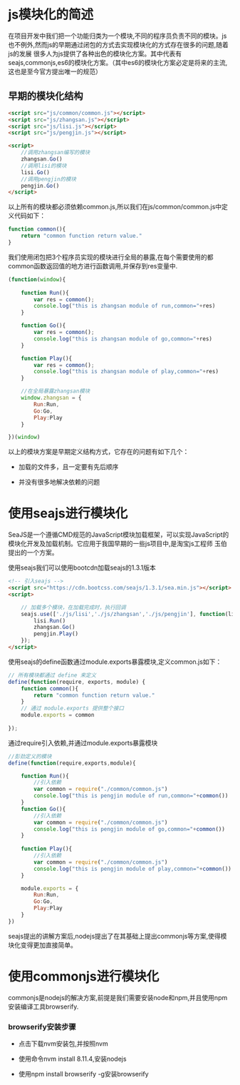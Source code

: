 # js模块化的简述

在项目开发中我们把一个功能归类为一个模块,不同的程序员负责不同的模块。js也不例外,然而js的早期通过闭包的方式去实现模块化的方式存在很多的问题,随着js的发展
很多人为js提供了各种出色的模块化方案。其中代表有seajs,commonjs,es6的模块化方案。（其中es6的模块化方案必定是将来的主流,这也是至今官方提出唯一的规范）

## 早期的模块化结构

```html
<script src="js/common/common.js"></script>
<script src="js/zhangsan.js"></script>
<script src="js/lisi.js"></script>
<script src="js/pengjin.js"></script>

<script>
    //调用zhangsan编写的模块
    zhangsan.Go()
    //调用lisi的模块
    lisi.Go()
    //调用pengjin的模块
    pengjin.Go()
</script>
```

以上所有的模块都必须依赖common.js,所以我们在js/common/common.js中定义代码如下：

```javascript
function common(){
    return "common function return value."
}
```

我们使用闭包把3个程序员实现的模块进行全局的暴露,在每个需要使用的都common函数返回值的地方进行函数调用,并保存到res变量中.

```javascript
(function(window){
    
    function Run(){
        var res = common();
        console.log("this is zhangsan module of run,common="+res)
    }

    function Go(){
        var res = common();
        console.log("this is zhangsan module of go,common="+res)
    }

    function Play(){
        var res = common();
        console.log("this is zhangsan module of play,common="+res)
    }

    //在全局暴露zhangsan模块
    window.zhangsan = {
        Run:Run,
        Go:Go,
        Play:Play 
    }

})(window)
```

以上的模块方案是早期定义结构方式，它存在的问题有如下几个：

* 加载的文件多，且一定要有先后顺序

* 并没有很多地解决依赖的问题


# 使用seajs进行模块化

SeaJS是一个遵循CMD规范的JavaScript模块加载框架，可以实现JavaScript的模块化开发及加载机制。它应用于我国早期的一些js项目中,是淘宝js工程师
玉伯提出的一个方案。

使用seajs我们可以使用bootcdn加载seajs的1.3.1版本

```html
<!-- 引入seajs -->
<script src="https://cdn.bootcss.com/seajs/1.3.1/sea.min.js"></script>
<script>

    // 加载多个模块，在加载完成时，执行回调
    seajs.use(['./js/lisi','./js/zhangsan','./js/pengjin'], function(lisi,zhangsan,pengjin) {
        lisi.Run()
        zhangsan.Go()
        pengjin.Play()
    });
</script>
```

使用seajs的define函数通过module.exports暴露模块,定义common.js如下：

```javascript
// 所有模块都通过 define 来定义
define(function(require, exports, module) {
    function common(){
        return "common function return value."
    }
    // 通过 module.exports 提供整个接口
    module.exports = common
  
});
```

通过require引入依赖,并通过module.exports暴露模块

```javascript
//彭劲定义的模块
define(function(require,exports,module){

    function Run(){
        //引入依赖
        var common = require("./common/common.js")
        console.log("this is pengjin module of run,common="+common())
    }
    function Go(){
        //引入依赖
        var common = require("./common/common.js")
        console.log("this is pengjin module of go,common="+common())
    }
    
    function Play(){
        //引入依赖
        var common = require("./common/common.js")
        console.log("this is pengjin module of play,common="+common())
    }

    module.exports = {
        Run:Run,
        Go:Go,
        Play:Play 
    }
})
```

seajs提出的讲解方案后,nodejs提出了在其基础上提出commonjs等方案,使得模块化变得更加直接简单。

# 使用commonjs进行模块化

commonjs是nodejs的解决方案,前提是我们需要安装node和npm,并且使用npm安装编译工具browserify.

### browserify安装步骤

* 点击下载nvm安装包,并按照nvm

* 使用命令nvm install 8.11.4,安装nodejs

* 使用npm install browserify -g安装browserify







